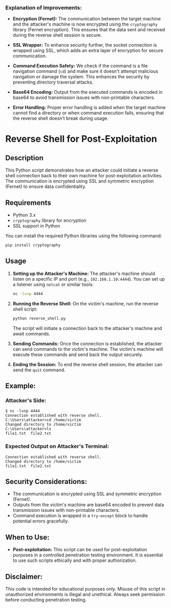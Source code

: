 ### Explanation of Improvements:

- **Encryption (Fernet):** The communication between the target machine and the attacker's machine is now encrypted using the `cryptography` library (Fernet encryption). This ensures that the data sent and received during the reverse shell session is secure.
  
- **SSL Wrapper:** To enhance security further, the socket connection is wrapped using SSL, which adds an extra layer of encryption for secure communication.
  
- **Command Execution Safety:** We check if the command is a file navigation command (`cd`) and make sure it doesn't attempt malicious navigation or damage the system. This enhances the security by preventing directory traversal attacks.
  
- **Base64 Encoding:** Output from the executed commands is encoded in base64 to avoid transmission issues with non-printable characters.

- **Error Handling:** Proper error handling is added when the target machine cannot find a directory or when command execution fails, ensuring that the reverse shell doesn’t break during usage.


# Reverse Shell for Post-Exploitation

## Description
This Python script demonstrates how an attacker could initiate a reverse shell connection back to their own machine for post-exploitation activities. The communication is encrypted using SSL and symmetric encryption (Fernet) to ensure data confidentiality.

## Requirements
- Python 3.x
- `cryptography` library for encryption
- SSL support in Python

You can install the required Python libraries using the following command:
```bash
pip install cryptography
```

## Usage

1. **Setting up the Attacker's Machine:**
   The attacker's machine should listen on a specific IP and port (e.g., `192.168.1.10:4444`). You can set up a listener using `netcat` or similar tools:
   
   ```bash
   nc -lvnp 4444
   ```

2. **Running the Reverse Shell:**
   On the victim's machine, run the reverse shell script:

   ```bash
   python reverse_shell.py
   ```

   The script will initiate a connection back to the attacker's machine and await commands.

3. **Sending Commands:**
   Once the connection is established, the attacker can send commands to the victim's machine. The victim's machine will execute these commands and send back the output securely.

4. **Ending the Session:**
   To end the reverse shell session, the attacker can send the `quit` command.

## Example:

### Attacker's Side:
```
$ nc -lvnp 4444
Connection established with reverse shell.
C:\Users\attacker>cd /home/victim
Changed directory to /home/victim
C:\Users\attacker>ls
file1.txt  file2.txt
```

### Expected Output on Attacker's Terminal:
```
Connection established with reverse shell.
Changed directory to /home/victim
file1.txt  file2.txt
```

## Security Considerations:
- The communication is encrypted using SSL and symmetric encryption (Fernet).
- Outputs from the victim's machine are base64 encoded to prevent data transmission issues with non-printable characters.
- Command execution is wrapped in a `try-except` block to handle potential errors gracefully.

## When to Use:
- **Post-exploitation:** This script can be used for post-exploitation purposes in a controlled penetration testing environment. It is essential to use such scripts ethically and with proper authorization.

## Disclaimer:
This code is intended for educational purposes only. Misuse of this script in unauthorized environments is illegal and unethical. Always seek permission before conducting penetration testing.
